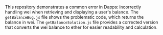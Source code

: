 This repository demonstrates a common error in Dapps: incorrectly handling wei when retrieving and displaying a user's balance.  The `getBalanceBug.js` file shows the problematic code, which returns the balance in wei. The `getBalanceSolution.js` file provides a corrected version that converts the wei balance to ether for easier readability and calculation.